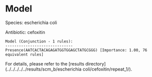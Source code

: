 
# Model

Species: escherichia coli

Antibiotic: cefoxitin

```
Model (Conjunction - 1 rules):
------------------------------
Presence(AATCACTACAGAGATGGTGGAGCTATGCGGG) [Importance: 1.00, 76 equivalent rules]

```

For details, please refer to the [results directory](../../../../../results/scm_b/escherichia coli/cefoxitin/repeat_1/).

